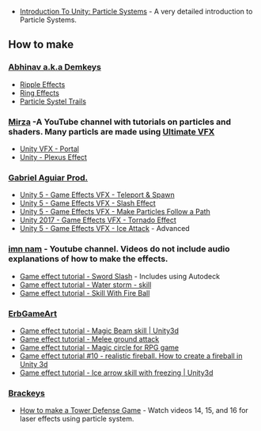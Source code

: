 * [Introduction To Unity: Particle Systems](https://www.raywenderlich.com/113049/introduction-unity-particle-systems) - A very detailed introduction to Particle Systems.


## How to make
### [Abhinav a.k.a Demkeys](https://www.youtube.com/channel/UC0IgxGxESpKPWiKKrGfxG_w)
* [Ripple Effects](https://www.youtube.com/watch?v=byxivSC1xYM&t=1s)
* [Ring Effects](https://www.youtube.com/watch?v=CVsZ98TSEwI)
* [Particle Systel Trails](https://www.youtube.com/watch?v=agr-QEsYwD0)
### [Mirza](https://www.youtube.com/user/TheMirzaBeig/playlists) -A YouTube channel with tutorials on particles and shaders.  Many particls are made using [Ultimate VFX](https://www.assetstore.unity3d.com/en/#!/content/26701)
* [Unity VFX - Portal](https://www.youtube.com/watch?v=VYOgWJFiifo)
* [Unity - Plexus Effect](https://www.youtube.com/watch?v=ruNPkuYT1Ck)

### [Gabriel Aguiar Prod.](https://www.youtube.com/channel/UCtb1s859RTxx-RIgFs5ZVQA)
* [Unity 5 - Game Effects VFX - Teleport & Spawn](https://www.youtube.com/watch?v=iMcGkgP0P-M)
* [Unity 5 - Game Effects VFX - Slash Effect](https://www.youtube.com/watch?v=T-ZNkGwImcI)
* [Unity 5 - Game Effects VFX - Make Particles Follow a Path](https://www.youtube.com/watch?v=tZ5dSmsggFc)
* [Unity 2017 - Game Effects VFX - Tornado Effect](https://www.youtube.com/watch?v=_VG_if3saBw)
* [Unity 5 - Game Effects VFX - Ice Attack](https://www.youtube.com/watch?v=XqWZZejtjIk) - Advanced

### [imn nam](https://www.youtube.com/channel/UC74Ictcvlnz9WiEfpyhmiXA) - Youtube channel.  Videos do not include audio explanations of how to make the effects.
* [Game effect tutorial - Sword Slash](https://www.youtube.com/watch?v=wFgS5pzG1Qs) - Includes using Autodeck
* [Game effect tutorial - Water storm - skill](https://www.youtube.com/watch?v=KAGx8UMXUwU)
* [Game effect tutorial - Skill With Fire Ball](https://www.youtube.com/watch?v=5T2nUhw-GmA)
### [ErbGameArt](https://www.youtube.com/channel/UCMqxbFCPmfH1Gf6dMIIvI4A)
* [Game effect tutorial - Magic Beam skill | Unity3d](https://www.youtube.com/watch?v=MuI6YfQ0CxU)
* [Game effect tutorial - Melee ground attack](https://www.youtube.com/watch?v=d3Q9-_EreFI)
* [Game effect tutorial - Magic circle for RPG game](https://www.youtube.com/watch?v=4uGosqOisDI)
* [Game effect tutorial #10 - realistic fireball. How to create a fireball in Unity 3d](https://www.youtube.com/watch?v=lFCpzF2hwBc)
* [Game effect tutorial - Ice arrow skill with freezing | Unity3d](https://www.youtube.com/watch?v=1GHyeYXpCFk)

### [Brackeys](https://www.youtube.com/user/Brackeys/playlists)
* [How to make a Tower Defense Game](https://www.youtube.com/watch?v=beuoNuK2tbk&list=PLPV2KyIb3jR4u5jX8za5iU1cqnQPmbzG0) - Watch videos 14, 15, and 16 for laser effects using particle system.
